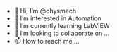 - 👋 Hi, I’m @ohysmech
- 👀 I’m interested in Automation
- 🌱 I’m currently learning LabVIEW
- 💞️ I’m looking to collaborate on ...
- 📫 How to reach me ...

<!---
ohysmech/ohysmech is a ✨ special ✨ repository because its `README.md` (this file) appears on your GitHub profile.
You can click the Preview link to take a look at your changes.
--->
